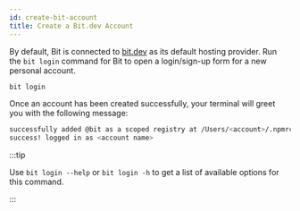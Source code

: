 ```yaml
---
id: create-bit-account
title: Create a Bit.dev Account
---
```


By default, Bit is connected to [bit.dev](https://bit.dev) as its default hosting provider. Run the `bit login` command for Bit to open a login/sign-up form for a new personal account.

```bash
bit login
```

Once an account has been created successfully, your terminal will greet you with the following message:

```bash
successfully added @bit as a scoped registry at /Users/<account>/.npmrc
success! logged in as <account name>
```

:::tip

Use `bit login --help` or `bit login -h` to get a list of available options for this command.

:::
